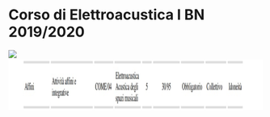 Corso di Elettroacustica I BN 2019/2020
========

<img src="intestazione.jpg" heoght="100">

<img src="https://github.com/SMERM/BN-Velitchkova/blob/master/Programma%20di%20studi/elettroacustica_IBN.jpeg" height="100">


